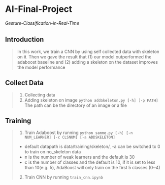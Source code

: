 # AI-Final-Project
###### Gesture-Classification-in-Real-Time

## Introduction
>In this work, we train a CNN by using self collected data with skeleton on it. Then we gave the result that (1) our model outperformed the adaboost baseline and (2) adding a skeleton on the dataset improves the model performance


## Collect Data
>1. Collecting data
>2. Adding skeleton on image
>`python addSkeleton.py [-h] [-p PATH]`
>The path can be the directory of an image or a file


## Training
>1. Train Adaboost by running
>`python samme.py [-h] [-n NUM_LEARNER] [-c CLSNUM] [-a ADDSKELETON]`
  > * default datapath is data/training/skeleton/, -a can be switched to 0 to train on no_skeleton data
  > * n is the number of weak learners and the default is 30
  > * c is the number of classes and the default is 10, if it is set to less than 10(e.g. 5), AdaBoost will only train on the first 5 classes (0~4)
>2. Train CNN by running
>`train_cnn.ipynb`
